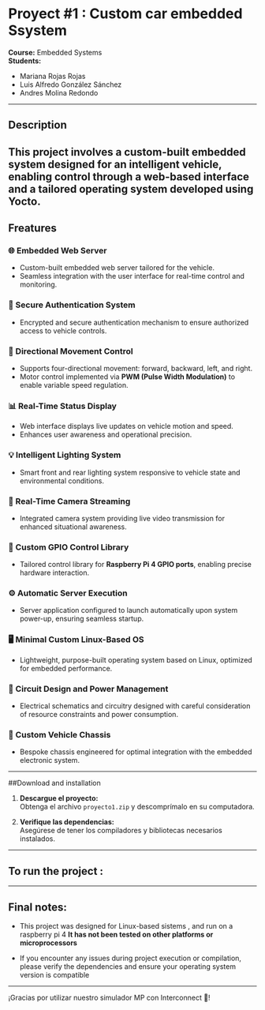 
# Proyect #1 : Custom car embedded Ssystem
**Course:** Embedded Systems  
**Students:**  
- Mariana Rojas Rojas  
- Luis Alfredo González Sánchez  
- Andres Molina Redondo

---

## Description

This project involves a custom-built embedded system designed for an intelligent vehicle, enabling control through a web-based interface and a tailored operating system developed using Yocto.
---

## Freatures

### 🌐 Embedded Web Server
- Custom-built embedded web server tailored for the vehicle.
- Seamless integration with the user interface for real-time control and monitoring.

### 🔐 Secure Authentication System
- Encrypted and secure authentication mechanism to ensure authorized access to vehicle controls.

### 🚗 Directional Movement Control
- Supports four-directional movement: forward, backward, left, and right.
- Motor control implemented via **PWM (Pulse Width Modulation)** to enable variable speed regulation.

### 📊 Real-Time Status Display
- Web interface displays live updates on vehicle motion and speed.
- Enhances user awareness and operational precision.

### 💡 Intelligent Lighting System
- Smart front and rear lighting system responsive to vehicle state and environmental conditions.

### 🎥 Real-Time Camera Streaming
- Integrated camera system providing live video transmission for enhanced situational awareness.

### 🧰 Custom GPIO Control Library
- Tailored control library for **Raspberry Pi 4 GPIO ports**, enabling precise hardware interaction.

### ⚙️ Automatic Server Execution
- Server application configured to launch automatically upon system power-up, ensuring seamless startup.

### 🖥️ Minimal Custom Linux-Based OS
- Lightweight, purpose-built operating system based on Linux, optimized for embedded performance.

### 🔌 Circuit Design and Power Management
- Electrical schematics and circuitry designed with careful consideration of resource constraints and power consumption.

### 🚙 Custom Vehicle Chassis
- Bespoke chassis engineered for optimal integration with the embedded electronic system.

---

##Download and installation 

1. **Descargue el proyecto:**  
   Obtenga el archivo `proyecto1.zip` y descomprímalo en su computadora.

2. **Verifique las dependencias:**  
   Asegúrese de tener los compiladores y bibliotecas necesarios instalados.

---
## To run the project : 
---
## Final notes:

- This project was designed for Linux-based sistems , and run on a raspberry pi 4 **It has not been tested on other platforms or microprocessors**

- If you encounter any issues during project execution or compilation, please verify the dependencies and ensure your operating system version is compatible

---

¡Gracias por utilizar nuestro simulador MP con Interconnect 🚀!
